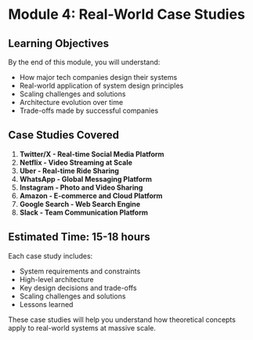 # Module 4: Real-World Case Studies

## Learning Objectives
By the end of this module, you will understand:
- How major tech companies design their systems
- Real-world application of system design principles
- Scaling challenges and solutions
- Architecture evolution over time
- Trade-offs made by successful companies

## Case Studies Covered

1. **Twitter/X - Real-time Social Media Platform**
2. **Netflix - Video Streaming at Scale**
3. **Uber - Real-time Ride Sharing**
4. **WhatsApp - Global Messaging Platform**
5. **Instagram - Photo and Video Sharing**
6. **Amazon - E-commerce and Cloud Platform**
7. **Google Search - Web Search Engine**
8. **Slack - Team Communication Platform**

## Estimated Time: 15-18 hours

Each case study includes:
- System requirements and constraints
- High-level architecture
- Key design decisions and trade-offs
- Scaling challenges and solutions
- Lessons learned

These case studies will help you understand how theoretical concepts apply to real-world systems at massive scale.